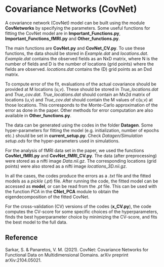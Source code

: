 # Covariance Networks (CovNet)

A covariance network (CovNet) model can be built using the module **CovNetworks** by specifying the parameters. Some useful functions for fitting the CovNet model are in **Important_Functions.py**, **Important_Functions_fMRI.py** and **Other_functions.py**.

The main functions are **CovNet.py** and **CovNet_CV.py**. To use these functions, the data should be stored in _Example.dat_ and _locations.dat_. _Example.dat_ contains the observed fields as an NxD matrix, where N is the number of fields and D is the number of locations (grid points) where the fields are observed. _locations.dat_ contains the (D) grid points as an Dxd matrix.

To compute error of the fit, evaluations of the actual covariance should be provided at M locations (u,v). These should be stored in _True_locations.dat_ and _True_cov.dat_. _True_locations.dat_ should contain an Mx2d matrix of locations (u,v) and _True_cov.dat_ should contain the M values of c(u,v) at those locations. This corresponds to the Monte-Carlo approximation of the error as done in the paper. Other methods for error computation are also available in **Other_functions.py**.

The data can be generated using the codes in the folder **Datagen**. Some hyper-parameters for fitting the model (e.g. initialization, number of epochs etc.) should be set in **current_setup.py**. Check _Datagen/Simulation setup.ods_ for the hyper-parameters used in simulations.

For the analysis of fMRI data set in the paper, we used the functions **CovNet_fMRI.py** and **CovNet_fMRI_CV.py**. The data (after preprocessing) were stored as a nifti image _Data.nii.gz_. The corresponding locations (grid points) were also stored as a nifti image _locations_3D.nii.gz_.

In all the cases, the codes produce the errors as a _.txt_ file and the fitted models as a _pickle_ (_.pt_) file. After running the code, the fitted model can be accessed as **model**, or can be read from the _.pt_ file. This can be used with the function _PCA_ in the **CNet_PCA** module to obtain the eigendecomposition of the fitted CovNet.

For the cross-validation (CV) versions of the codes (**x_CV.py**), the code computes the CV-score for some specific choices of the hyperparameters, finds the best hyperparameter choice by minimizing the CV-score, and fits the best model to the full data.

## Reference
Sarkar, S. & Panaretos, V. M. (2021). CovNet: Covariance Networks for Functional Data on Multidimensional Domains. arXiv preprint arXiv:2104.05021.
